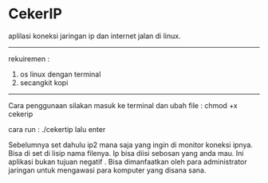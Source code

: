# CekerIP
aplilasi koneksi jaringan ip dan internet jalan di linux.

-----------------------------------
rekuiremen :
1. os linux dengan terminal
2. secangkit kopi
-----------------------------------

Cara penggunaan silakan masuk ke terminal dan ubah file :
chmod +x cekerip

cara run : ./cekertip lalu enter

Sebelumnya set dahulu ip2 mana saja yang ingin di monitor koneksi ipnya. Bisa di set di lisip nama filenya.
Ip bisa diisi sebosan yang anda mau. Ini aplikasi bukan tujuan negatif . Bisa dimanfaatkan oleh para administrator 
jaringan untuk mengawasi para komputer yang disana  sana.
